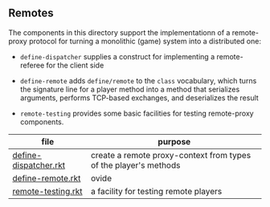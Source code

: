## Remotes 

The components in this directory support the implementationn of a remote-proxy
protocol for turning a monolithic (game) system into a distributed one:

- `define-dispatcher` supplies a construct for implementing a remote-referee
  for the client side 

- `define-remote` adds `define/remote` to the `class` vocabulary, which turns
  the signature line for a player method into a method that serializes
  arguments, performs TCP-based exchanges, and deserializes the result 

- `remote-testing` provides some basic facilities for testing remote-proxy
  components. 



| file | purpose |
|--------------------- | ------- |
| [define-dispatcher.rkt](define-dispatcher.rkt) | create a remote proxy-context from types of the player's methods | 
| [define-remote.rkt](define-remote.rkt) | ovide | 
| [remote-testing.rkt](remote-testing.rkt) | a facility for testing remote players | 
